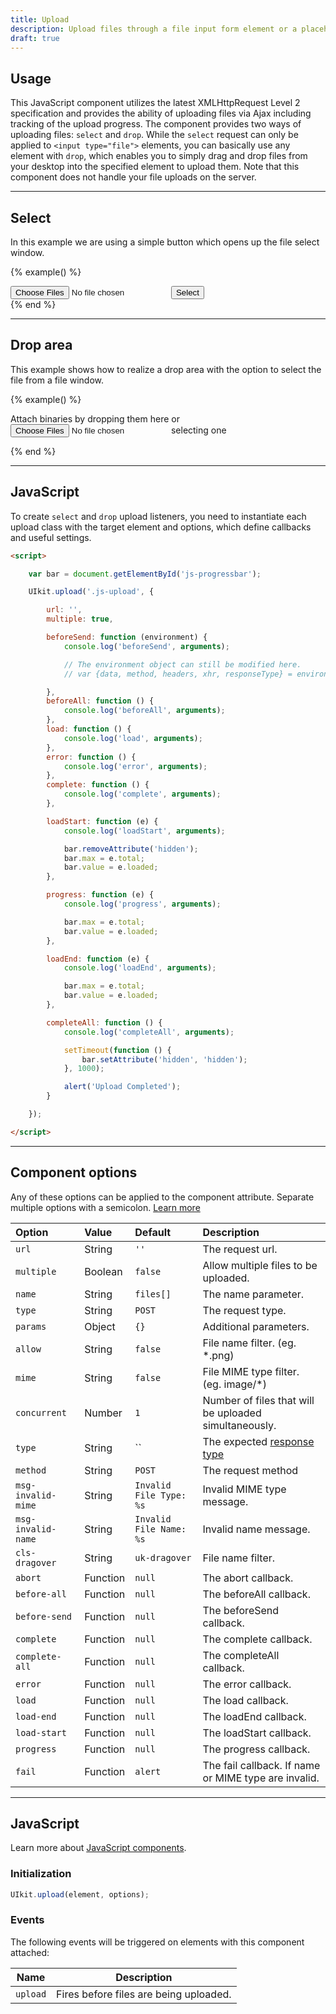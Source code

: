 ```yaml
---
title: Upload
description: Upload files through a file input form element or a placeholder area.
draft: true
---
```


## Usage

This JavaScript component utilizes the latest XMLHttpRequest Level 2 specification and provides the ability of uploading files via Ajax including tracking of the upload progress. The component provides two ways of uploading files: `select` and `drop`. While the `select` request can only be applied to `<input type="file">` elements, you can basically use any element with `drop`, which enables you to simply drag and drop files from your desktop into the specified element to upload them. Note that this component does not handle your file uploads on the server.

***

## Select

In this example we are using a simple button which opens up the file select window.

{% example() %}
<div class="js-upload" uk-form-custom>
    <input type="file" multiple>
    <button class="uk-button uk-button-default" type="button" tabindex="-1">Select</button>
</div>
{% end %}

***

## Drop area

This example shows how to realize a drop area with the option to select the file from a file window.

{% example() %}
<div class="js-upload uk-placeholder uk-text-center">
    <span uk-icon="icon: cloud-upload"></span>
    <span class="uk-text-middle">Attach binaries by dropping them here or</span>
    <div uk-form-custom>
        <input type="file" multiple>
        <span class="uk-link">selecting one</span>
    </div>
</div>

<progress id="js-progressbar" class="uk-progress" value="0" max="100" hidden></progress>

<script>

    var bar = document.getElementById('js-progressbar');

    UIkit.upload('.js-upload', {

        url: '',
        multiple: true,

        beforeSend: function () {
            console.log('beforeSend', arguments);
        },
        beforeAll: function () {
            console.log('beforeAll', arguments);
        },
        load: function () {
            console.log('load', arguments);
        },
        error: function () {
            console.log('error', arguments);
        },
        complete: function () {
            console.log('complete', arguments);
        },

        loadStart: function (e) {
            console.log('loadStart', arguments);

            bar.removeAttribute('hidden');
            bar.max = e.total;
            bar.value = e.loaded;
        },

        progress: function (e) {
            console.log('progress', arguments);

            bar.max = e.total;
            bar.value = e.loaded;
        },

        loadEnd: function (e) {
            console.log('loadEnd', arguments);

            bar.max = e.total;
            bar.value = e.loaded;
        },

        completeAll: function () {
            console.log('completeAll', arguments);

            setTimeout(function () {
                bar.setAttribute('hidden', 'hidden');
            }, 1000);

            alert('Upload Completed');
        }

    });

</script>

{% end %}

***

## JavaScript

To create `select` and `drop` upload listeners, you need to instantiate each upload class with the target element and options, which define callbacks and useful settings.

```html
<script>

    var bar = document.getElementById('js-progressbar');

    UIkit.upload('.js-upload', {

        url: '',
        multiple: true,

        beforeSend: function (environment) {
            console.log('beforeSend', arguments);

            // The environment object can still be modified here.
            // var {data, method, headers, xhr, responseType} = environment;

        },
        beforeAll: function () {
            console.log('beforeAll', arguments);
        },
        load: function () {
            console.log('load', arguments);
        },
        error: function () {
            console.log('error', arguments);
        },
        complete: function () {
            console.log('complete', arguments);
        },

        loadStart: function (e) {
            console.log('loadStart', arguments);

            bar.removeAttribute('hidden');
            bar.max = e.total;
            bar.value = e.loaded;
        },

        progress: function (e) {
            console.log('progress', arguments);

            bar.max = e.total;
            bar.value = e.loaded;
        },

        loadEnd: function (e) {
            console.log('loadEnd', arguments);

            bar.max = e.total;
            bar.value = e.loaded;
        },

        completeAll: function () {
            console.log('completeAll', arguments);

            setTimeout(function () {
                bar.setAttribute('hidden', 'hidden');
            }, 1000);

            alert('Upload Completed');
        }

    });

</script>
```

***

## Component options

Any of these options can be applied to the component attribute. Separate multiple options with a semicolon. [Learn more](javascript.md#component-configuration)

| Option             | Value    | Default                 | Description                                                                                                |
|:-------------------|:---------|:------------------------|:-----------------------------------------------------------------------------------------------------------|
| `url`              | String   | `''`                    | The request url.                                                                                           |
| `multiple`         | Boolean  | `false`                 | Allow multiple files to be uploaded.                                                                       |
| `name`             | String   | `files[]`               | The name parameter.                                                                                        |
| `type`             | String   | `POST`                  | The request type.                                                                                          |
| `params`           | Object   | `{}`                    | Additional parameters.                                                                                     |
| `allow`            | String   | `false`                 | File name filter. (eg. *.png)                                                                              |
| `mime`             | String   | `false`                 | File MIME type filter. (eg. image/*)                                                                       |
| `concurrent`       | Number   | `1`                     | Number of files that will be uploaded simultaneously.                                                      |
| `type`             | String   | ``                      | The expected [response type](https://developer.mozilla.org/en-US/docs/Web/API/XMLHttpRequest/responseType) |
| `method`           | String   | `POST`                  | The request method                                                                                         |
| `msg-invalid-mime` | String   | `Invalid File Type: %s` | Invalid MIME type message.                                                                                 |
| `msg-invalid-name` | String   | `Invalid File Name: %s` | Invalid name message.                                                                                      |
| `cls-dragover`     | String   | `uk-dragover`           | File name filter.                                                                                          |
| `abort`            | Function | `null`                  | The abort callback.                                                                                        |
| `before-all`       | Function | `null`                  | The beforeAll callback.                                                                                    |
| `before-send`      | Function | `null`                  | The beforeSend callback.                                                                                   |
| `complete`         | Function | `null`                  | The complete callback.                                                                                     |
| `complete-all`     | Function | `null`                  | The completeAll callback.                                                                                  |
| `error`            | Function | `null`                  | The error callback.                                                                                        |
| `load`             | Function | `null`                  | The load callback.                                                                                         |
| `load-end`         | Function | `null`                  | The loadEnd callback.                                                                                      |
| `load-start`       | Function | `null`                  | The loadStart callback.                                                                                    |
| `progress`         | Function | `null`                  | The progress callback.                                                                                     |
| `fail`             | Function | `alert`                 | The fail callback. If name or MIME type are invalid.                                                       |

***

## JavaScript

Learn more about [JavaScript components](javascript.md#programmatic-use).

### Initialization

```js
UIkit.upload(element, options);
```

### Events

The following events will be triggered on elements with this component attached:

| Name     | Description                            |
|----------|----------------------------------------|
| `upload` | Fires before files are being uploaded. |
